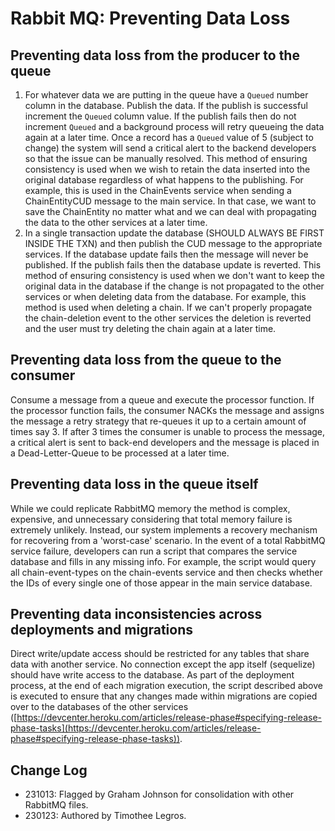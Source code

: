 # Rabbit MQ: Preventing Data Loss

## Preventing data loss from the producer to the queue

1. For whatever data we are putting in the queue have a `Queued` number column in the database.
Publish the data. If the publish is successful increment the `Queued` column value. If the
publish fails then do not increment `Queued` and a background process will retry queueing the data again at a later time. Once a record has a `Queued` value of 5 (subject to change) the system will send a critical alert to the backend developers so that the issue can be manually resolved. This method of ensuring consistency is used when we wish to retain the data inserted into the original database regardless of what happens to the publishing. For example, this is used in the ChainEvents service when sending a ChainEntityCUD message to the main service. In that case, we want to save the ChainEntity no matter what and we can deal with propagating the data to the other services at a later time.
2. In a single transaction update the database (SHOULD ALWAYS BE FIRST INSIDE THE TXN) and then publish the CUD message to the appropriate services. If the database update fails then the message will never be published. If the publish fails then the database update is reverted. This method of ensuring consistency is used when we don't want to keep the original data in the database if the change is not propagated to the other services or when deleting data from the database. For example, this method is used when deleting a chain. If we can't properly propagate the chain-deletion event to the other services the deletion is reverted and the user must try deleting the chain again at a later time.

## Preventing data loss from the queue to the consumer

Consume a message from a queue and execute the processor function. If the processor function fails, the consumer NACKs the message and assigns the message a retry strategy that re-queues it up to a certain amount of times say 3. If after 3 times the consumer is unable to process the message, a critical alert is sent to back-end developers and the message is placed in a Dead-Letter-Queue to be processed at a later time.

## Preventing data loss in the queue itself

While we could replicate RabbitMQ memory the method is complex, expensive, and unnecessary considering that total memory failure is extremely unlikely. Instead, our system implements a recovery mechanism for recovering from a 'worst-case' scenario. In the event of a total RabbitMQ service failure, developers can run a script that compares the service database and fills in any missing info. For example, the script would query all chain-event-types on the chain-events service and then checks whether the IDs of every single one of those appear in the main service database.

## Preventing data inconsistencies across deployments and migrations

Direct write/update access should be restricted for any tables that share data with another service. No connection except the app itself (sequelize) should have write access to the database. As part of the deployment process, at the end of each migration execution, the script described above is executed to ensure that any changes made within migrations are copied over to the databases of the other services ([https://devcenter.heroku.com/articles/release-phase#specifying-release-phase-tasks](https://devcenter.heroku.com/articles/release-phase#specifying-release-phase-tasks)).

## Change Log

- 231013: Flagged by Graham Johnson for consolidation with other RabbitMQ files.
- 230123: Authored by Timothee Legros.
